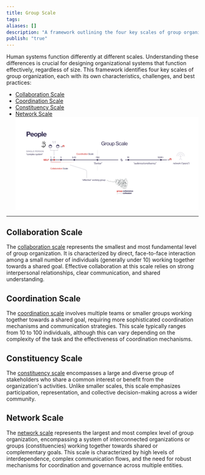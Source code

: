 ```yaml
---
title: Group Scale
tags: 
aliases: []
description: "A framework outlining the four key scales of group organization, tailored for DAO contexts."
publish: "true"
---
```


Human systems function differently at different scales. Understanding these differences is crucial for designing organizational systems that function effectively, regardless of size. This framework identifies four key scales of group organization, each with its own characteristics, challenges, and best practices:

- [Collaboration Scale](notes/dao-primitives/framework/group-scale/collaboration.md)
- [Coordination Scale](notes/dao-primitives/framework/group-scale/coordination.md)
- [Constituency Scale](notes/dao-primitives/framework/group-scale/constituency.md)
- [Network Scale](notes/dao-primitives/framework/group-scale/network.md)
![](attachments/Pasted%20image%2020250213110400.png)
---

## Collaboration Scale

The [collaboration scale](notes/dao-primitives/framework/group-scale/collaboration.md) represents the smallest and most fundamental level of group organization. It is characterized by direct, face-to-face interaction among a small number of individuals (generally under 10) working together towards a shared goal.  Effective collaboration at this scale relies on strong interpersonal relationships, clear communication, and shared understanding. 

## Coordination Scale

The [coordination scale](notes/dao-primitives/framework/group-scale/coordination.md) involves multiple teams or smaller groups working together towards a shared goal, requiring more sophisticated coordination mechanisms and communication strategies.  This scale typically ranges from 10 to 100 individuals, although this can vary depending on the complexity of the task and the effectiveness of coordination mechanisms.  

## Constituency Scale

The [constituency scale](notes/dao-primitives/framework/group-scale/constituency.md) encompasses a large and diverse group of stakeholders who share a common interest or benefit from the organization's activities.  Unlike smaller scales, this scale emphasizes participation, representation, and collective decision-making across a wider community.  

## Network Scale

The [network scale](notes/dao-primitives/framework/group-scale/network.md) represents the largest and most complex level of group organization, encompassing a system of interconnected organizations or groups (constituencies) working together towards shared or complementary goals. This scale is characterized by high levels of interdependence, complex communication flows, and the need for robust mechanisms for coordination and governance across multiple entities. 